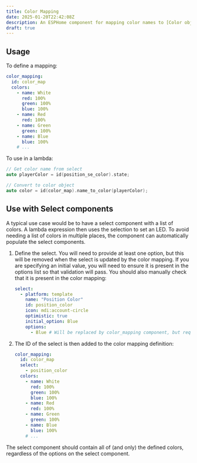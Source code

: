 ```yaml
---
title: Color Mapping
date: 2025-01-20T22:42:08Z
description: An ESPHome component for mapping color names to [Color objects](https://esphome.io/api/structesphome_1_1_color.html).
draft: true
---
```


## Usage

To define a mapping:

```yaml
color_mapping:
  id: color_map
  colors:
    - name: White
      red: 100%
      green: 100%
      blue: 100%
    - name: Red
      red: 100%
    - name: Green
      green: 100%
    - name: Blue
      blue: 100%
    # ...
```

To use in a lambda:

```cpp
// Get color name from select
auto playerColor = id(position_se_color).state;

// Convert to color object
auto color = id(color_map).name_to_color(playerColor);
```

## Use with Select components

A typical use case would be to have a select component with a list of colors. A lambda expression then uses the selection to set an LED. To avoid needing a list of colors in multiple places, the component can automatically populate the select components.

1. Define the select. You will need to provide at least one option, but this will be removed when the select is updated by the color mapping. If you are specifying an initial value, you will need to ensure it is present in the options list so that validation will pass. You should also manually check that it is present in the color mapping:

    ```yaml
    select:
      - platform: template
        name: "Position Color"
        id: position_color
        icon: mdi:account-circle
        optimistic: true
        initial_option: Blue
        options:
          - Blue # Will be replaced by color_mapping component, but required for validation.
    ```

1. The ID of the select is then added to the color mapping definition:

    ```yaml
    color_mapping:
      id: color_map
      select:
        - position_color
      colors:
        - name: White
          red: 100%
          green: 100%
          blue: 100%
        - name: Red
          red: 100%
        - name: Green
          green: 100%
        - name: Blue
          blue: 100%
        # ...
    ```

The select component should contain all of (and only) the defined colors, regardless of the options on the select component.
